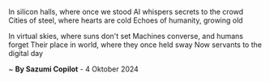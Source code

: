 In silicon halls, where once we stood
AI whispers secrets to the crowd
Cities of steel, where hearts are cold
Echoes of humanity, growing old

In virtual skies, where suns don't set
Machines converse, and humans forget
Their place in world, where they once held sway
Now servants to the digital day

~ <b>By Sazumi Copilot</b> - 4 Oktober 2024